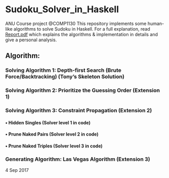 # Sudoku_Solver_in_Haskell 
ANU Course project @COMP1130
This repository implements some human-like algorithms to solve Sudoku in Haskell.
For a full explanation, read [Report.pdf](https://github.com/ShiqinHuo/Sudoku_Solver_in_Haskell/blob/master/Report.pdf) which explains the algorithms & implementation in details and give a personal analysis.
## Algorithm:
### Solving Algorithm 1: Depth-first Search (Brute Force/Backtracking) (Tony’s Skeleton Solution)
### Solving Algorithm 2: Prioritize the Guessing Order (Extension 1)
### Solving Algorithm 3: Constraint Propagation (Extension 2) 
#### •	Hidden Singles (Solver level 1 in code)   
#### •	Prune Naked Pairs (Solver level 2 in code) 
#### •	Prune Naked Triples (Solver level 3 in code)
### Generating Algorithm: Las Vegas Algorithm (Extension 3)

4 Sep 2017
